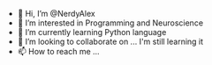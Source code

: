 - 👋 Hi, I’m @NerdyAlex
- 👀 I’m interested in Programming and Neuroscience
- 🌱 I’m currently learning Python language
- 💞️ I’m looking to collaborate on ... I'm still learning it 
- 📫 How to reach me ...

<!---
NerdyAlex/NerdyAlex is a ✨ special ✨ repository because its `README.md` (this file) appears on your GitHub profile.
You can click the Preview link to take a look at your changes.
--->

